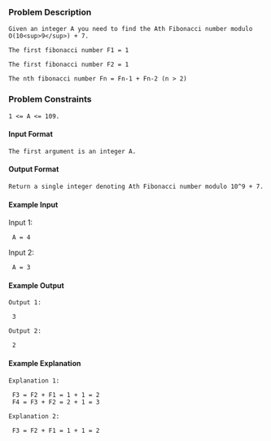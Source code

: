 ### Problem Description

```
Given an integer A you need to find the Ath Fibonacci number modulo O(10<sup>9</sup>) + 7.

The first fibonacci number F1 = 1

The first fibonacci number F2 = 1

The nth fibonacci number Fn = Fn-1 + Fn-2 (n > 2)
```

### Problem Constraints
```
1 <= A <= 109.
```

#### Input Format 

```
The first argument is an integer A.
```

#### Output Format

```
Return a single integer denoting Ath Fibonacci number modulo 10^9 + 7.
```

#### Example Input

Input 1:

```
 A = 4
```

Input 2:

```
 A = 3
```


#### Example Output

```
Output 1:

 3

Output 2:

 2
```


#### Example Explanation

```
Explanation 1:

 F3 = F2 + F1 = 1 + 1 = 2
 F4 = F3 + F2 = 2 + 1 = 3

Explanation 2:

 F3 = F2 + F1 = 1 + 1 = 2
```
